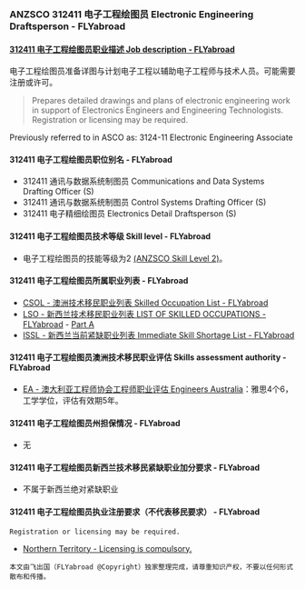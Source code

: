 ### ANZSCO 312411 电子工程绘图员 Electronic Engineering Draftsperson - FLYabroad ###

#### [312411 电子工程绘图员职业描述 Job description - FLYabroad](http://www.flyabroadvisa.com/anzsco/1331.html#133111)

电子工程绘图员准备详图与计划电子工程以辅助电子工程师与技术人员。可能需要注册或许可。

> Prepares detailed drawings and plans of electronic engineering work in support of Electronics Engineers and Engineering Technologists. Registration or licensing may be required.

Previously referred to in ASCO as:
3124-11 Electronic Engineering Associate

#### 312411 电子工程绘图员职位别名 - FLYabroad
 
- 312411	 通讯与数据系统制图员 Communications and Data Systems Drafting Officer (S)
- 312411 通讯与数据系统制图员 Control Systems Drafting Officer (S)
- 312411 电子精细绘图员 Electronics Detail Draftsperson (S)

#### 312411 电子工程绘图员技术等级 Skill level - FLYabroad

- 电子工程绘图员的技能等级为2 [(ANZSCO Skill Level 2)](http://www.flyabroadvisa.com/anzsco/)。

#### 312411 电子工程绘图员所属职业列表 - FLYabroad

- [CSOL - 澳洲技术移民职业列表 Skilled Occupation List - FLYabroad](http://www.flyabroadvisa.com/sol/)
- [LSO - 新西兰技术移民职业列表 LIST OF SKILLED OCCUPATIONS - FLYabroad](http://nz.flyabroadvisa.com/lso/) - [Part A](parta)
- [ISSL - 新西兰当前紧缺职业列表 Immediate Skill Shortage List - FLYabroad](http://nz.flyabroadvisa.com/work-residence/issl.html)

#### 312411 电子工程绘图员澳洲技术移民职业评估 Skills assessment authority - FLYabroad

- [EA - 澳大利亚工程师协会工程师职业评估 Engineers Australia](http://www.flyabroadvisa.com/ass/ea.html)：雅思4个6，工学学位，评估有效期5年。

#### 312411 电子工程绘图员州担保情况 - FLYabroad

- 无

#### 312411 电子工程绘图员新西兰技术移民紧缺职业加分要求 - FLYabroad

- 不属于新西兰绝对紧缺职业

#### 312411 电子工程绘图员执业注册要求（不代表移民要求） - FLYabroad

    Registration or licensing may be required.

- [Northern Territory - Licensing is compulsory.](http://www.electricallicensing.nt.gov.au/)

`本文由飞出国（FLYabroad @Copyright）独家整理完成，请尊重知识产权，不要以任何形式散布和传播。`